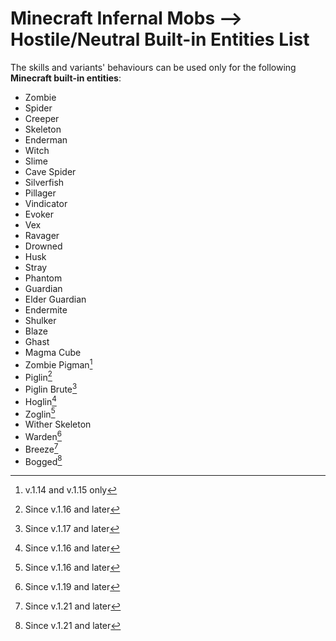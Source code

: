 # Minecraft Infernal Mobs --> Hostile/Neutral Built-in Entities List

The skills and variants' behaviours can be used only for the following **Minecraft built-in entities**:

- Zombie
- Spider
- Creeper
- Skeleton
- Enderman
- Witch
- Slime
- Cave Spider
- Silverfish
- Pillager
- Vindicator
- Evoker
- Vex
- Ravager
- Drowned
- Husk
- Stray
- Phantom
- Guardian
- Elder Guardian
- Endermite
- Shulker
- Blaze
- Ghast
- Magma Cube
- Zombie Pigman[^1]
- Piglin[^2]
- Piglin Brute[^3]
- Hoglin[^2]
- Zoglin[^2]
- Wither Skeleton
- Warden[^4]
- Breeze[^5]
- Bogged[^5]

[^1]: v.1.14 and v.1.15 only
[^2]: Since v.1.16 and later
[^3]: Since v.1.17 and later
[^4]: Since v.1.19 and later
[^5]: Since v.1.21 and later

